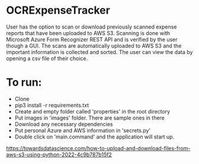 # OCRExpenseTracker
User has the option to scan or download previously scanned expense reports that have been uploaded to AWS S3. Scanning is done with Microsoft Azure Form Recognizer REST API and is verified by the user though a GUI. The scans are automatically uploaded to AWS S3 and the important information is collected and sorted. The user can view the data by opening a csv file of their choice.

# To run:  
- Clone  
- pip3 install -r requirements.txt
- Create and empty folder called 'properties' in the root directory  
- Put images in 'images' folder. There are sample ones in there  
- Download any necessary dependencies  
- Put personal Azure and AWS information in 'secrets.py'  
- Double click on 'main.command' and the application will start up. 

https://towardsdatascience.com/how-to-upload-and-download-files-from-aws-s3-using-python-2022-4c9b787b15f2
